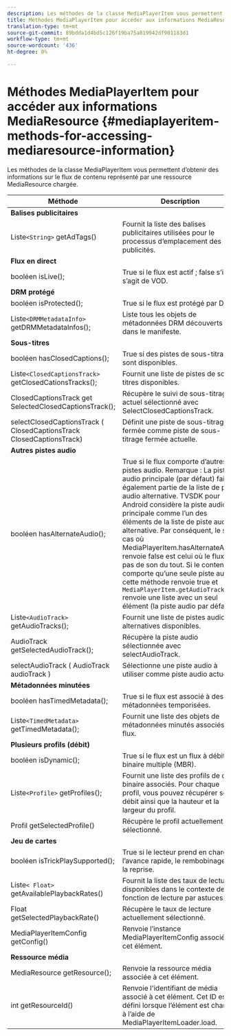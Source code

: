 ```yaml
---
description: Les méthodes de la classe MediaPlayerItem vous permettent d’obtenir des informations sur le flux de contenu représenté par une ressource MediaResource chargée.
title: Méthodes MediaPlayerItem pour accéder aux informations MediaResource
translation-type: tm+mt
source-git-commit: 89bdda1d4bd5c126f19ba75a819942df901183d1
workflow-type: tm+mt
source-wordcount: '436'
ht-degree: 0%

---
```



# Méthodes MediaPlayerItem pour accéder aux informations MediaResource {#mediaplayeritem-methods-for-accessing-mediaresource-information}

Les méthodes de la classe MediaPlayerItem vous permettent d’obtenir des informations sur le flux de contenu représenté par une ressource MediaResource chargée.

| Méthode | Description |
|--- |--- |
| **Balises publicitaires** |  |
| Liste`<String>` getAdTags() | Fournit la liste des balises publicitaires utilisées pour le processus d’emplacement des publicités. |
| **Flux en direct** |  |
| booléen isLive(); | True si le flux est actif ; false s’il s’agit de VOD. |
| **DRM protégé** |  |
| booléen isProtected(); | True si le flux est protégé par DRM. |
| Liste`<DRMMetadataInfo>` getDRMMetadataInfos(); | Liste tous les objets de métadonnées DRM découverts dans le manifeste. |
| **Sous-titres** |  |
| booléen hasClosedCaptions(); | True si des pistes de sous-titrage sont disponibles. |
| Liste`<ClosedCaptionsTrack>` getClosedCationsTracks(); | Fournit une liste de pistes de sous-titres disponibles. |
| ClosedCaptionsTrack get SelectedClosedCaptionsTrack(); | Récupère le suivi de sous-titrage actuel sélectionné avec SelectClosedCaptionsTrack. |
| selectClosedCaptionsTrack ( ClosedCaptionsTrack ClosedCaptionsTrack) | Définit une piste de sous-titrage fermée comme piste de sous-titrage fermée actuelle. |
| **Autres pistes audio** |  |
| booléen hasAlternateAudio(); | True si le flux comporte d’autres pistes audio. Remarque :  La piste audio principale (par défaut) fait également partie de la liste de piste audio alternative.  TVSDK pour Android considère la piste audio principale comme l’un des éléments de la liste de piste audio alternative. Par conséquent, le seul cas où MediaPlayerItem.hasAlternateAudio renvoie false est celui où le flux n’a pas de son du tout. Si le contenu ne comporte qu’une seule piste audio, cette méthode renvoie true et `MediaPlayerItem.getAudioTracks` renvoie une liste avec un seul élément (la piste audio par défaut). |
| Liste`<AudioTrack>` getAudioTracks(); | Fournit une liste de pistes audio alternatives disponibles. |
| AudioTrack getSelectedAudioTrack(); | Récupère la piste audio sélectionnée avec selectAudioTrack. |
| selectAudioTrack ( AudioTrack audioTrack ) | Sélectionne une piste audio à utiliser comme piste audio actuelle. |
| **Métadonnées minutées** |  |
| booléen hasTimedMetadata(); | True si le flux est associé à des métadonnées temporisées. |
| Liste`<TimedMetadata>` getTimedMetadata(); | Fournit une liste des objets de métadonnées minutés associés au flux. |
| **Plusieurs profils (débit)** |
| booléen isDynamic(); | True si le flux est un flux à débit binaire multiple (MBR). |
| Liste`<Profile>` getProfiles(); | Fournit une liste des profils de débit binaire associés. Pour chaque profil, vous pouvez récupérer son débit ainsi que la hauteur et la largeur du profil. |
| Profil getSelectedProfile() | Récupère le profil actuellement sélectionné. |
| **Jeu de cartes** |  |
| booléen isTrickPlaySupported(); | True si le lecteur prend en charge l’avance rapide, le rembobinage et la reprise. |
| Liste`< Float>` getAvailablePlaybackRates() | Fournit la liste des taux de lecture disponibles dans le contexte de la fonction de lecture par astuces. |
| Float getSelectedPlaybackRate() | Récupère le taux de lecture actuellement sélectionné. |
| MediaPlayerItemConfig getConfig() | Renvoie l’instance MediaPlayerItemConfig associée à cet élément. |
| **Ressource média** |  |
| MediaResource getResource(); | Renvoie la ressource média associée à cet élément. |
| int getResourceId() | Renvoie l&#39;identifiant de média associé à cet élément. Cet ID est défini lorsque l’élément est chargé à l’aide de MediaPlayerItemLoader.load. |